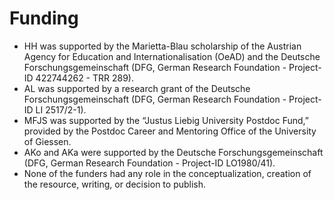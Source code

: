 # Funding

- HH was supported by the Marietta-Blau scholarship of the Austrian Agency for Education and Internationalisation (OeAD) and the Deutsche Forschungsgemeinschaft (DFG, German Research Foundation - Project-ID 422744262 - TRR 289).
- AL was supported by a research grant of the Deutsche Forschungsgemeinschaft (DFG, German Research Foundation - Project-ID LI 2517/2-1). 
- MFJS was supported by the “Justus Liebig University Postdoc Fund,” provided by the Postdoc Career and Mentoring Office of the University of Giessen.
- AKo and AKa were supported by the Deutsche Forschungsgemeinschaft (DFG, German Research Foundation - Project-ID LO1980/41).
- None of the funders had any role in the conceptualization, creation of the resource, writing, or decision to publish.
